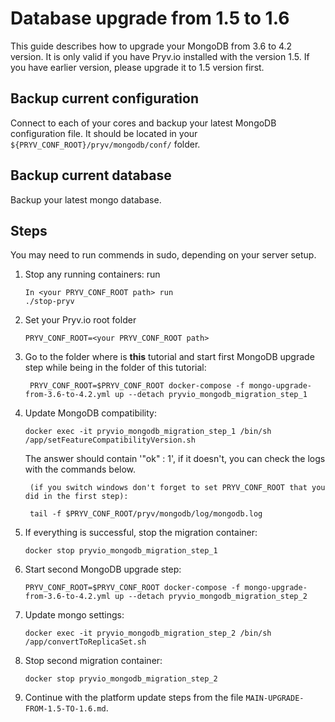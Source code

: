 
# Database upgrade from 1.5 to 1.6

This guide describes how to upgrade your MongoDB from 3.6 to 4.2 version. It is only valid if you have Pryv.io installed with the version 1.5. 
If you have earlier version, please upgrade it to 1.5 version first.

## Backup current configuration

Connect to each of your cores and backup your latest MongoDB configuration file. It should be located in your `${PRYV_CONF_ROOT}/pryv/mongodb/conf/` folder.

## Backup current database

Backup your latest mongo database.

## Steps

You may need to run commends in sudo, depending on your server setup.

1. Stop any running containers: run 
    ```
    In <your PRYV_CONF_ROOT path> run
    ./stop-pryv
    ```
2. Set your Pryv.io root folder 
    ```
    PRYV_CONF_ROOT=<your PRYV_CONF_ROOT path>
    ```
3. Go to the folder where is **this** tutorial and start first MongoDB upgrade step while being in the folder of this tutorial: 
    ```
     PRYV_CONF_ROOT=$PRYV_CONF_ROOT docker-compose -f mongo-upgrade-from-3.6-to-4.2.yml up --detach pryvio_mongodb_migration_step_1
    ```
4. Update MongoDB compatibility: 
    
    ```
    docker exec -it pryvio_mongodb_migration_step_1 /bin/sh /app/setFeatureCompatibilityVersion.sh
    ```
   The answer should contain '"ok" : 1', if it doesn't, you can check the logs with the commands below.
   ```
    (if you switch windows don't forget to set PRYV_CONF_ROOT that you did in the first step):
    
    tail -f $PRYV_CONF_ROOT/pryv/mongodb/log/mongodb.log
    ```
5. If everything is successful, stop the migration container:
    ```
    docker stop pryvio_mongodb_migration_step_1
    ```
6. Start second MongoDB upgrade step: 
    ```
    PRYV_CONF_ROOT=$PRYV_CONF_ROOT docker-compose -f mongo-upgrade-from-3.6-to-4.2.yml up --detach pryvio_mongodb_migration_step_2
   ```
7. Update mongo settings: 
    ```
    docker exec -it pryvio_mongodb_migration_step_2 /bin/sh /app/convertToReplicaSet.sh
    ```
8. Stop second migration container: 
    ```
    docker stop pryvio_mongodb_migration_step_2
    ```
9. Continue with the platform update steps from the file `MAIN-UPGRADE-FROM-1.5-TO-1.6.md`.